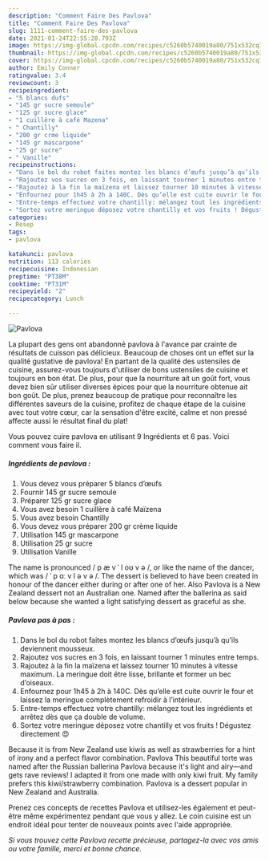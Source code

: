 ```yaml
---
description: "Comment Faire Des Pavlova"
title: "Comment Faire Des Pavlova"
slug: 1111-comment-faire-des-pavlova
date: 2021-01-24T22:55:28.793Z
image: https://img-global.cpcdn.com/recipes/c5260b5740019a80/751x532cq70/pavlova-photo-principale-de-la-recette.jpg
thumbnail: https://img-global.cpcdn.com/recipes/c5260b5740019a80/751x532cq70/pavlova-photo-principale-de-la-recette.jpg
cover: https://img-global.cpcdn.com/recipes/c5260b5740019a80/751x532cq70/pavlova-photo-principale-de-la-recette.jpg
author: Emily Conner
ratingvalue: 3.4
reviewcount: 3
recipeingredient:
- "5 blancs dufs"
- "145 gr sucre semoule"
- "125 gr sucre glace"
- "1 cuillère à café Mazena"
- " Chantilly"
- "200 gr crme liquide"
- "145 gr mascarpone"
- "25 gr sucre"
- " Vanille"
recipeinstructions:
- "Dans le bol du robot faites montez les blancs d’œufs jusqu’à qu’ils deviennent mousseux."
- "Rajoutez vos sucres en 3 fois, en laissant tourner 1 minutes entre temps."
- "Rajoutez à la fin la maïzena et laissez tourner 10 minutes à vitesse maximum. La meringue doit être lisse, brillante et former un bec d’oiseaux."
- "Enfournez pour 1h45 à 2h à 140C. Dès qu’elle est cuite ouvrir le four et laissez la meringue complètement refroidir à l’intérieur."
- "Entre-temps effectuez votre chantilly: mélangez tout les ingrédients et arrêtez dès que ça double de volume."
- "Sortez votre meringue déposez votre chantilly et vos fruits ! Dégustez directement 😍"
categories:
- Resep
tags:
- pavlova

katakunci: pavlova 
nutrition: 113 calories
recipecuisine: Indonesian
preptime: "PT38M"
cooktime: "PT31M"
recipeyield: "2"
recipecategory: Lunch

---
```



![Pavlova](https://img-global.cpcdn.com/recipes/c5260b5740019a80/751x532cq70/pavlova-photo-principale-de-la-recette.jpg)

La plupart des gens ont abandonné pavlova à l'avance par crainte de résultats de cuisson pas délicieux. Beaucoup de choses ont un effet sur la qualité gustative de pavlova! En partant de la qualité des ustensiles de cuisine, assurez-vous toujours d'utiliser de bons ustensiles de cuisine et toujours en bon état. De plus, pour que la nourriture ait un goût fort, vous devez bien sûr utiliser diverses épices pour que la nourriture obtenue ait bon goût. De plus, prenez beaucoup de pratique pour reconnaître les différentes saveurs de la cuisine, profitez de chaque étape de la cuisine avec tout votre cœur, car la sensation d'être excité, calme et non pressé affecte aussi le résultat final du plat!

<!--inarticleads1-->

Vous pouvez cuire pavlova en utilisant 9 Ingrédients et 6 pas. Voici comment vous faire il.

##### Ingrédients de pavlova :

1. Vous devez vous préparer 5 blancs d’œufs
1. Fournir 145 gr sucre semoule
1. Préparer 125 gr sucre glace
1. Vous avez besoin 1 cuillère à café Maïzena
1. Vous avez besoin  Chantilly
1. Vous devez vous préparer 200 gr crème liquide
1. Utilisation 145 gr mascarpone
1. Utilisation 25 gr sucre
1. Utilisation  Vanille


The name is pronounced / p æ v ˈ l oʊ v ə /, or like the name of the dancer, which was / ˈ p ɑː v l ə v ə /. The dessert is believed to have been created in honour of the dancer either during or after one of her. Also Pavlova is a New Zealand dessert not an Australian one. Named after the ballerina as said below because she wanted a light satisfying dessert as graceful as she. 

<!--inarticleads2-->

##### Pavlova pas à pas :

1. Dans le bol du robot faites montez les blancs d’œufs jusqu’à qu’ils deviennent mousseux.
1. Rajoutez vos sucres en 3 fois, en laissant tourner 1 minutes entre temps.
1. Rajoutez à la fin la maïzena et laissez tourner 10 minutes à vitesse maximum. La meringue doit être lisse, brillante et former un bec d’oiseaux.
1. Enfournez pour 1h45 à 2h à 140C. Dès qu’elle est cuite ouvrir le four et laissez la meringue complètement refroidir à l’intérieur.
1. Entre-temps effectuez votre chantilly: mélangez tout les ingrédients et arrêtez dès que ça double de volume.
1. Sortez votre meringue déposez votre chantilly et vos fruits ! Dégustez directement 😍


Because it is from New Zealand use kiwis as well as strawberries for a hint of irony and a perfect flavor combination. Pavlova This beautiful torte was named after the Russian ballerina Pavlova because it&#39;s light and airy—and gets rave reviews! I adapted it from one made with only kiwi fruit. My family prefers this kiwi/strawberry combination. Pavlova is a dessert popular in New Zealand and Australia. 

<!--inarticleads1-->

<p>
Prenez ces concepts de recettes Pavlova et utilisez-les également et peut-être même expérimentez pendant que vous y allez. Le coin cuisine est un endroit idéal pour tenter de nouveaux points avec l'aide appropriée.
</p>

<p>
<i>Si vous trouvez cette Pavlova recette précieuse, partagez-la avec vos amis ou votre famille, merci et bonne chance.</i>
</p>
